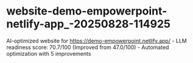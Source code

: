# website-demo-empowerpoint-netlify-app_-20250828-114925
AI-optimized website for https://demo-empowerpoint.netlify.app/ - LLM readiness score: 70.7/100 (Improved from 47.0/100) - Automated optimization with 5 improvements
